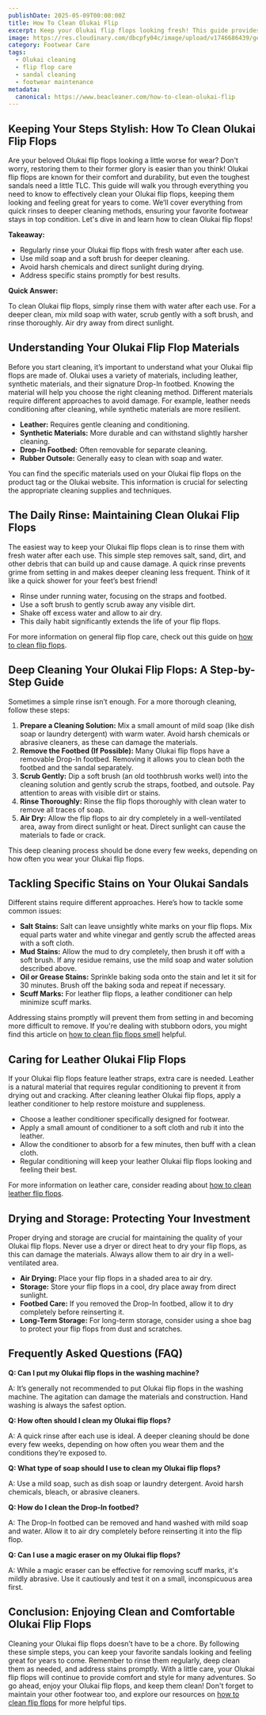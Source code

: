 ```yaml
---
publishDate: 2025-05-09T00:00:00Z
title: How To Clean Olukai Flip
excerpt: Keep your Olukai flip flops looking fresh! This guide provides simple steps to clean your favorite sandals and extend their lifespan. Learn how!
image: https://res.cloudinary.com/dbcpfy04c/image/upload/v1746686439/generated_image_1746686439_oy0jxi.webp
category: Footwear Care
tags:
  - Olukai cleaning
  - flip flop care
  - sandal cleaning
  - footwear maintenance
metadata:
  canonical: https://www.beacleaner.com/how-to-clean-olukai-flip
---
```


## Keeping Your Steps Stylish: How To Clean Olukai Flip Flops

Are your beloved Olukai flip flops looking a little worse for wear? Don't worry, restoring them to their former glory is easier than you think! Olukai flip flops are known for their comfort and durability, but even the toughest sandals need a little TLC. This guide will walk you through everything you need to know to effectively clean your Olukai flip flops, keeping them looking and feeling great for years to come. We’ll cover everything from quick rinses to deeper cleaning methods, ensuring your favorite footwear stays in top condition. Let's dive in and learn how to clean Olukai flip flops!

**Takeaway:**

*   Regularly rinse your Olukai flip flops with fresh water after each use.
*   Use mild soap and a soft brush for deeper cleaning.
*   Avoid harsh chemicals and direct sunlight during drying.
*   Address specific stains promptly for best results.

**Quick Answer:**

To clean Olukai flip flops, simply rinse them with water after each use. For a deeper clean, mix mild soap with water, scrub gently with a soft brush, and rinse thoroughly. Air dry away from direct sunlight.

## Understanding Your Olukai Flip Flop Materials

Before you start cleaning, it’s important to understand what your Olukai flip flops are made of. Olukai uses a variety of materials, including leather, synthetic materials, and their signature Drop-In footbed. Knowing the material will help you choose the right cleaning method. Different materials require different approaches to avoid damage. For example, leather needs conditioning after cleaning, while synthetic materials are more resilient. 

*   **Leather:** Requires gentle cleaning and conditioning.
*   **Synthetic Materials:** More durable and can withstand slightly harsher cleaning.
*   **Drop-In Footbed:** Often removable for separate cleaning.
*   **Rubber Outsole:** Generally easy to clean with soap and water.

You can find the specific materials used on your Olukai flip flops on the product tag or the Olukai website. This information is crucial for selecting the appropriate cleaning supplies and techniques.

## The Daily Rinse: Maintaining Clean Olukai Flip Flops

The easiest way to keep your Olukai flip flops clean is to rinse them with fresh water after each use. This simple step removes salt, sand, dirt, and other debris that can build up and cause damage. A quick rinse prevents grime from setting in and makes deeper cleaning less frequent. Think of it like a quick shower for your feet’s best friend!

*   Rinse under running water, focusing on the straps and footbed.
*   Use a soft brush to gently scrub away any visible dirt.
*   Shake off excess water and allow to air dry.
*   This daily habit significantly extends the life of your flip flops.

For more information on general flip flop care, check out this guide on [how to clean flip flops](https://beacleaner.com/how-to-clean-flip-flops).

## Deep Cleaning Your Olukai Flip Flops: A Step-by-Step Guide

Sometimes a simple rinse isn’t enough. For a more thorough cleaning, follow these steps:

1.  **Prepare a Cleaning Solution:** Mix a small amount of mild soap (like dish soap or laundry detergent) with warm water. Avoid harsh chemicals or abrasive cleaners, as these can damage the materials.
2.  **Remove the Footbed (If Possible):** Many Olukai flip flops have a removable Drop-In footbed. Removing it allows you to clean both the footbed and the sandal separately.
3.  **Scrub Gently:** Dip a soft brush (an old toothbrush works well) into the cleaning solution and gently scrub the straps, footbed, and outsole. Pay attention to areas with visible dirt or stains.
4.  **Rinse Thoroughly:** Rinse the flip flops thoroughly with clean water to remove all traces of soap.
5.  **Air Dry:** Allow the flip flops to air dry completely in a well-ventilated area, away from direct sunlight or heat. Direct sunlight can cause the materials to fade or crack.

This deep cleaning process should be done every few weeks, depending on how often you wear your Olukai flip flops.

## Tackling Specific Stains on Your Olukai Sandals

Different stains require different approaches. Here’s how to tackle some common issues:

*   **Salt Stains:** Salt can leave unsightly white marks on your flip flops. Mix equal parts water and white vinegar and gently scrub the affected areas with a soft cloth.
*   **Mud Stains:** Allow the mud to dry completely, then brush it off with a soft brush. If any residue remains, use the mild soap and water solution described above.
*   **Oil or Grease Stains:** Sprinkle baking soda onto the stain and let it sit for 30 minutes. Brush off the baking soda and repeat if necessary.
*   **Scuff Marks:** For leather flip flops, a leather conditioner can help minimize scuff marks.

Addressing stains promptly will prevent them from setting in and becoming more difficult to remove. If you're dealing with stubborn odors, you might find this article on [how to clean flip flops smell](https://beacleaner.com/how-to-clean-flip-flops-smell) helpful.

## Caring for Leather Olukai Flip Flops

If your Olukai flip flops feature leather straps, extra care is needed. Leather is a natural material that requires regular conditioning to prevent it from drying out and cracking. After cleaning leather Olukai flip flops, apply a leather conditioner to help restore moisture and suppleness. 

*   Choose a leather conditioner specifically designed for footwear.
*   Apply a small amount of conditioner to a soft cloth and rub it into the leather.
*   Allow the conditioner to absorb for a few minutes, then buff with a clean cloth.
*   Regular conditioning will keep your leather Olukai flip flops looking and feeling their best.

For more information on leather care, consider reading about [how to clean leather flip flops](https://beacleaner.com/how-to-clean-leather-flip-flops).

## Drying and Storage: Protecting Your Investment

Proper drying and storage are crucial for maintaining the quality of your Olukai flip flops. Never use a dryer or direct heat to dry your flip flops, as this can damage the materials. Always allow them to air dry in a well-ventilated area. 

*   **Air Drying:** Place your flip flops in a shaded area to air dry.
*   **Storage:** Store your flip flops in a cool, dry place away from direct sunlight.
*   **Footbed Care:** If you removed the Drop-In footbed, allow it to dry completely before reinserting it.
*   **Long-Term Storage:** For long-term storage, consider using a shoe bag to protect your flip flops from dust and scratches.



## Frequently Asked Questions (FAQ)

**Q: Can I put my Olukai flip flops in the washing machine?**

A: It’s generally not recommended to put Olukai flip flops in the washing machine. The agitation can damage the materials and construction. Hand washing is always the safest option.

**Q: How often should I clean my Olukai flip flops?**

A: A quick rinse after each use is ideal. A deeper cleaning should be done every few weeks, depending on how often you wear them and the conditions they’re exposed to.

**Q: What type of soap should I use to clean my Olukai flip flops?**

A: Use a mild soap, such as dish soap or laundry detergent. Avoid harsh chemicals, bleach, or abrasive cleaners.

**Q: How do I clean the Drop-In footbed?**

A: The Drop-In footbed can be removed and hand washed with mild soap and water. Allow it to air dry completely before reinserting it into the flip flop.

**Q: Can I use a magic eraser on my Olukai flip flops?**

A: While a magic eraser can be effective for removing scuff marks, it's mildly abrasive. Use it cautiously and test it on a small, inconspicuous area first.



## Conclusion: Enjoying Clean and Comfortable Olukai Flip Flops

Cleaning your Olukai flip flops doesn’t have to be a chore. By following these simple steps, you can keep your favorite sandals looking and feeling great for years to come. Remember to rinse them regularly, deep clean them as needed, and address stains promptly. With a little care, your Olukai flip flops will continue to provide comfort and style for many adventures. So go ahead, enjoy your Olukai flip flops, and keep them clean! Don't forget to maintain your other footwear too, and explore our resources on [how to clean flip flops](https://beacleaner.com/how-to-clean-flip-flops) for more helpful tips.
